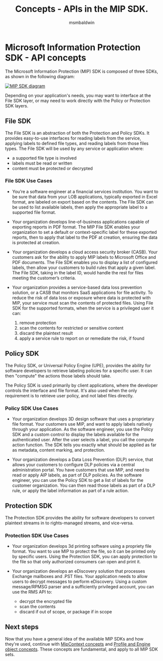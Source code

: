 ﻿---
title: Concepts - APIs in the MIP SDK.
description: This article will help you understand 3 types of APIs in the MIP SDK, how they're related, and use-cases for using each.
author: msmbaldwin
ms.service: information-protection
ms.topic: conceptual
ms.date: 01/30/2024
ms.author: mbaldwin
---

# Microsoft Information Protection SDK - API concepts

The Microsoft Information Protection (MIP) SDK is composed of three SDKs, as shown in the following diagram:

[![MIP SDK diagram](media/concept-apis-use-cases/mip-sdk-components.png)](media/concept-apis-use-cases/mip-sdk-components.png#lightbox)

Depending on your application's needs, you may want to interface at the File SDK layer, or may need to work directly with the Policy or Protection SDK layers.

## File SDK

The File SDK is an abstraction of both the Protection and Policy SDKs. It provides easy-to-use interfaces for reading labels from the service, applying labels to defined file types, and reading labels from those files types. The File SDK will be used by any service or application where:

- a supported file type is involved
- labels must be read or written
- content must be protected or decrypted

### File SDK Use Cases

- You’re a software engineer at a financial services institution. You want to be sure that data from your LOB applications, typically exported in Excel format, are labeled on export based on the contents. The File SDK can be used to list available labels, then apply the appropriate label to a supported file format.

- Your organization develops line-of-business applications capable of exporting reports in PDF format. The MIP File SDK enables your organization to set a default or context-specific label for these exported reports, then to apply that label to the PDF at creation, ensuring the data is protected at creation. 

- Your organization develops a cloud access security broker (CASB). Your customers ask for the ability to apply MIP labels to Microsoft Office and PDF documents. The File SDK enables you to display a list of configured labels, then allow your customers to build rules that apply a given label. The File SDK, taking in the label ID, would handle the rest for files meeting the customer’s criteria.

- Your organization provides a service-based data loss prevention solution, or a CASB that monitors SaaS applications for file activity. To reduce the risk of data loss or exposure where data is protected with MIP, your service must scan the contents of protected files. Using File SDK for the supported formats, when the service is a privileged user it can:

  1. remove protection
  2. scan the contents for restricted or sensitive content
  3. discard the plaintext result
  4. apply a service rule to report on or remediate the risk, if found

## Policy SDK

The Policy SDK, or Universal Policy Engine (UPE), provides the ability for software developers to retrieve labeling policies for a specific user. It can then "compute" the actions those labels should take.

The Policy SDK is used primarily by client applications, where the developer controls the interface and file format. It's also used when the only requirement is to retrieve user policy, and not label files directly. 

### Policy SDK Use Cases

- Your organization develops 3D design software that uses a proprietary file format. Your customers use MIP, and want to apply labels natively through your application. As the software engineer, you use the Policy SDK and a custom control to display the labels available for the authenticated user. After the user selects a label, you call the compute action function. The SDK tells you exactly what should be applied as far as metadata, content marking, and protection.

- Your organization develops a Data Loss Prevention (DLP) service, that allows your customers to configure DLP policies via a central administration portal. You have customers that use MIP, and need to read or apply AIP labels, as part of DLP policies. As the software engineer, you can use the Policy SDK to get a list of labels for the customer organization. You can then read those labels as part of a DLP rule, or apply the label information as part of a rule action.

## Protection SDK

The Protection SDK provides the ability for software developers to convert plaintext streams in to rights-managed streams, and vice-versa.

### Protection SDK Use Cases

- Your organization develops 3d printing software using a propriety file format. You want to use MIP to protect the file, so it can be printed only by specific users. Using the Protection SDK, you can apply protection to the file so that only authorized consumers can open and print it. 

- Your organization develops an eDiscovery solution that processes Exchange mailboxes and .PST files. Your application needs to allow users to decrypt messages to perform eDiscovery. Using a custom message/RPMSG parser and a sufficiently privileged account, you can use the RMS API to:
  - decrypt the encrypted file
  - scan the contents
  - discard if out of scope, or package if in scope

## Next steps

Now that you have a general idea of the available MIP SDKs and how they're used, continue with [MipContext concepts](concept-mipcontext.md) and [Profile and Engine object concepts](concept-profile-engine-cpp.md). These concepts are fundamental, and apply to all MIP SDK sets.

